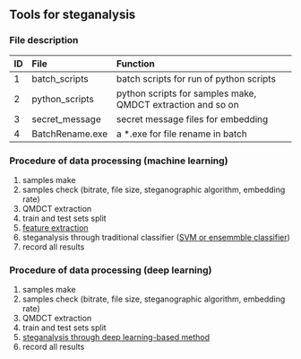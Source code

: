 ## Tools for steganalysis

### File description
ID      |   File                    |   Function
:-      |   :-                      |    :-
1       |   batch_scripts           |   batch scripts for run of python scripts
2       |   python_scripts          |   python scripts for samples make, QMDCT extraction and so on
3       |   secret_message          |   secret message files for embedding
4       |   BatchRename.exe         |   a *.exe for file rename in batch

### Procedure of data processing (machine learning)
1. samples make
2. samples check (bitrate, file size, steganographic algorithm, embedding rate)
3. QMDCT extraction
4. train and test sets split
5. [feature extraction](https://github.com/Charleswyt/audio_steganalysis_ml/tree/master/feature_extract)
6. steganalysis through traditional classifier ([SVM or ensemmble classifier](https://github.com/Charleswyt/audio_steganalysis_ml/tree/master/train_test))
7. record all results

### Procedure of data processing (deep learning)
1. samples make
2. samples check (bitrate, file size, steganographic algorithm, embedding rate)
3. QMDCT extraction
4. train and test sets split
5. [steganalysis through deep learning-based method](https://github.com/Charleswyt/tf_audio_steganalysis/tree/master/paper)
6. record all results
